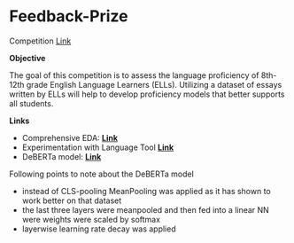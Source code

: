 # Feedback-Prize

Competition [Link](https://www.kaggle.com/competitions/feedback-prize-english-language-learning)

<b>Objective  </b>

The goal of this competition is to assess the language proficiency of 8th-12th grade English Language Learners (ELLs). Utilizing a dataset of essays written by ELLs will help to develop proficiency models that better supports all students.

<b>Links  </b>
* Comprehensive EDA: **[Link](https://github.com/pyagoubi/kaggle-Feedback-Prize/blob/main/Feedback_EDA.ipynb)**
* Experimentation with Language Tool **[Link](https://www.kaggle.com/code/pyagoubi/creating-new-features-with-language-tool)** 
* DeBERTa model: **[Link](https://github.com/pyagoubi/kaggle-Feedback-Prize/blob/main/dbb-4xmp3.ipynb)** 

Following points to note about the DeBERTa model
+ instead of CLS-pooling MeanPooling was applied as it has shown to work better on that dataset
+ the last three layers were meanpooled and then fed into a linear NN were weights were scaled by softmax
+ layerwise learning rate decay was applied

